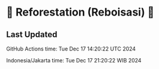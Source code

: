 
# 🌳 Reforestation (Reboisasi) 🌲

## Last Updated

GitHub Actions time: Tue Dec 17 14:20:22 UTC 2024

Indonesia/Jakarta time: Tue Dec 17 21:20:22 WIB 2024
